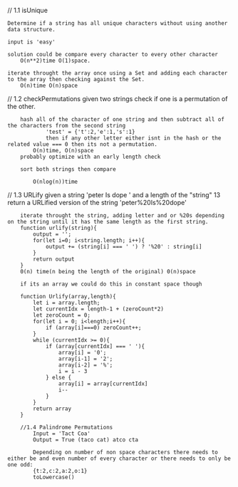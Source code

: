 // 1.1
    isUnique

    Determine if a string has all unique characters without using another data structure.

    input is 'easy'

    solution could be compare every character to every other character 
        O(n**2)time O(1)space.

    iterate throught the array once using a Set and adding each character to the array then checking against the Set.
        O(n)time O(n)space

// 1.2
    checkPermutations
        given two strings check if one is a permutation of the other.

        hash all of the character of one string and then subtract all of the characters from the second string
                'test' = {'t':2,'e':1,'s':1}
                then if any other letter either isnt in the hash or the related value === 0 then its not a permutation.
            O(n)time, O(n)space
        probably optimize with an early length check

        sort both strings then compare

            O(nlog(n))time
// 1.3
    URLify
        given a string
            'peter Is dope    '
        and a length of the "string"
            13
        return a URLified version of the string
            'peter%20Is%20dope'

        iterate throught the string, adding letter and or %20s depending on the string until it has the same length as the first string.
        function urlify(string){
            output = '';
            for(let i=0; i<string.length; i++){
                output += (string[i] === ' ') ? '%20' : string[i]
            }
            return output
        }            
        0(n) time(n being the length of the original) 0(n)space

        if its an array we could do this in constant space though

        function Urlify(array,length){
            let i = array.length;
            let currentIdx = length-1 + (zeroCount*2)
            let zeroCount = 0;
            for(let i = 0; i<length;i++){
                if (array[i]===0) zeroCount++;
            }
            while (currentIdx >= 0){
                if (array[currentIdx] === ' '){
                    array[i] = '0';
                    array[i-1] = '2';
                    array[i-2] = '%';
                    i = i - 3
                } else {
                    array[i] = array[currentIdx]
                    i--
                }
            }
            return array
        }

        //1.4 Palindrome Permutations
            Input = 'Tact Coa'
            Output = True (taco cat) atco cta
            
            Depending on number of non space characters there needs to either be and even number of every character or there needs to only be one odd:
            {t:2,c:2,a:2,o:1}
            toLowercase()
